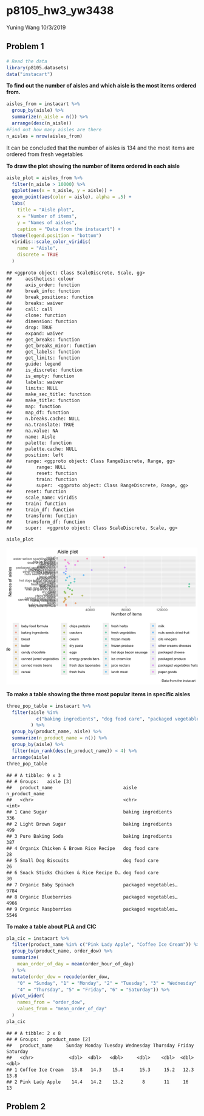p8105\_hw3\_yw3438
================
Yuning Wang
10/3/2019

## Problem 1

``` r
# Read the data
library(p8105.datasets)
data("instacart")
```

**To find out the number of aisles and which aisle is the most items
ordered from.**

``` r
aisles_from = instacart %>% 
  group_by(aisle) %>% 
  summarize(n_aisle = n()) %>% 
  arrange(desc(n_aisle))
#Find out how many aisles are there
n_aisles = nrow(aisles_from)
```

It can be concluded that the number of aisles is 134 and the most items
are ordered from fresh vegetables

**To draw the plot showing the number of items ordered in each aisle**

``` r
aisle_plot = aisles_from %>% 
  filter(n_aisle > 10000) %>% 
  ggplot(aes(x = n_aisle, y = aisle)) +
  geom_point(aes(color = aisle), alpha = .5) +
  labs(
    title = "Aisle plot",
    x = "Number of items",
    y = "Names of aisles",
    caption = "Data from the instacart") +
  theme(legend.position = "bottom")
  viridis::scale_color_viridis(
    name = "Aisle",
    discrete = TRUE
  )
```

    ## <ggproto object: Class ScaleDiscrete, Scale, gg>
    ##     aesthetics: colour
    ##     axis_order: function
    ##     break_info: function
    ##     break_positions: function
    ##     breaks: waiver
    ##     call: call
    ##     clone: function
    ##     dimension: function
    ##     drop: TRUE
    ##     expand: waiver
    ##     get_breaks: function
    ##     get_breaks_minor: function
    ##     get_labels: function
    ##     get_limits: function
    ##     guide: legend
    ##     is_discrete: function
    ##     is_empty: function
    ##     labels: waiver
    ##     limits: NULL
    ##     make_sec_title: function
    ##     make_title: function
    ##     map: function
    ##     map_df: function
    ##     n.breaks.cache: NULL
    ##     na.translate: TRUE
    ##     na.value: NA
    ##     name: Aisle
    ##     palette: function
    ##     palette.cache: NULL
    ##     position: left
    ##     range: <ggproto object: Class RangeDiscrete, Range, gg>
    ##         range: NULL
    ##         reset: function
    ##         train: function
    ##         super:  <ggproto object: Class RangeDiscrete, Range, gg>
    ##     reset: function
    ##     scale_name: viridis
    ##     train: function
    ##     train_df: function
    ##     transform: function
    ##     transform_df: function
    ##     super:  <ggproto object: Class ScaleDiscrete, Scale, gg>

``` r
aisle_plot
```

![](p8105_hw3_yw3438_files/figure-gfm/unnamed-chunk-3-1.png)<!-- -->

**To make a table showing the three most popular items in specific
aisles**

``` r
three_pop_table = instacart %>% 
  filter(aisle %in% 
           c("baking ingredients", "dog food care", "packaged vegetables fruits")
         ) %>% 
  group_by(product_name, aisle) %>% 
  summarize(n_product_name = n()) %>% 
  group_by(aisle) %>% 
  filter(min_rank(desc(n_product_name)) < 4) %>% 
  arrange(aisle)
three_pop_table
```

    ## # A tibble: 9 x 3
    ## # Groups:   aisle [3]
    ##   product_name                          aisle                n_product_name
    ##   <chr>                                 <chr>                         <int>
    ## 1 Cane Sugar                            baking ingredients              336
    ## 2 Light Brown Sugar                     baking ingredients              499
    ## 3 Pure Baking Soda                      baking ingredients              387
    ## 4 Organix Chicken & Brown Rice Recipe   dog food care                    28
    ## 5 Small Dog Biscuits                    dog food care                    26
    ## 6 Snack Sticks Chicken & Rice Recipe D… dog food care                    30
    ## 7 Organic Baby Spinach                  packaged vegetables…           9784
    ## 8 Organic Blueberries                   packaged vegetables…           4966
    ## 9 Organic Raspberries                   packaged vegetables…           5546

**To make a table about PLA and CIC**

``` r
pla_cic = instacart %>% 
  filter(product_name %in% c("Pink Lady Apple", "Coffee Ice Cream")) %>% 
  group_by(product_name, order_dow) %>% 
  summarize(
    mean_order_of_day = mean(order_hour_of_day)
  ) %>% 
  mutate(order_dow = recode(order_dow, 
    "0" = "Sunday", "1" = "Monday", "2" = "Tuesday", "3" = "Wednesday",
    "4" = "Thursday", "5" = "Friday", "6" = "Saturday")) %>% 
  pivot_wider(
    names_from = "order_dow",
    values_from = "mean_order_of_day"
  )
pla_cic
```

    ## # A tibble: 2 x 8
    ## # Groups:   product_name [2]
    ##   product_name     Sunday Monday Tuesday Wednesday Thursday Friday Saturday
    ##   <chr>             <dbl>  <dbl>   <dbl>     <dbl>    <dbl>  <dbl>    <dbl>
    ## 1 Coffee Ice Cream   13.8   14.3    15.4      15.3     15.2   12.3     13.8
    ## 2 Pink Lady Apple    14.4   14.2    13.2       8       11     16       13

## Problem 2
